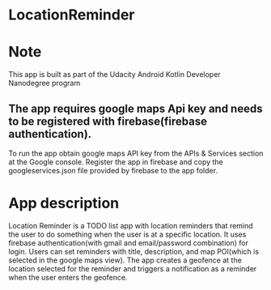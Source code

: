 # LocationReminder

# Note
This app is built as part of the Udacity Android Kotlin Developer Nanodegree program

## The app requires google maps Api key and needs to be registered with firebase(firebase authentication).

To run the app obtain google maps API key from the APIs & Services section at the Google console.
Register the app in firebase and copy the googleservices.json file provided by firebase to the app folder.

# App description

Location Reminder is a TODO list app with location reminders that remind the user to do something when the user is at 
a specific location. It uses firebase authentication(with gmail and email/password combination) for login. Users can set reminders with 
title, description, and map POI(which is selected in the google maps view). The app creates a 
geofence at the location selected for the reminder and triggers a notification as a  reminder when the user enters the geofence.
